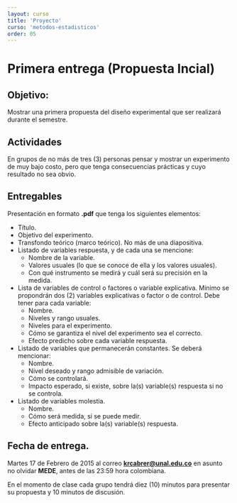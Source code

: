 ```yaml
---
layout: curso
title: 'Proyecto'
curso: 'metodos-estadisticos'
order: 05
---
```


# Primera entrega (Propuesta Incial)

## Objetivo:

Mostrar una primera propuesta del diseño experimental 
que ser realizará durante el semestre.

## Actividades

En grupos de no más de tres (3) personas pensar y mostrar
un experimento de muy bajo costo, pero que tenga consecuencias prácticas
y cuyo resultado no sea obvio.


## Entregables
Presentación en formato **.pdf** que tenga los siguientes
   elementos:

- Título.
- Objetivo del experimento.
- Transfondo teórico (marco teórico). No más de una diapositiva.
- Listado de variables respuesta, y de cada una se mencione:
  * Nombre de la variable.
  * Valores usuales (lo que se conoce de ella y los valores usuales).
  * Con qué instrumento se medirá y cuál será su precisión en la medida.
- Lista de variables de control o factores o variable explicativa. Mínimo se
   propondrán dos (2) variables explicativas o factor o de control.
   Debe tener para cada variable:
  * Nombre.
  * Niveles y rango usuales.
  * Niveles para el experimento.
  * Cómo se garantiza el nivel del experimento sea el correcto.
  * Efecto predicho sobre cada variable respuesta.
- Listado de variables que permanecerán constantes. Se deberá mencionar:
  * Nombre.
  * Nivel deseado y rango admisible de variación.
  * Cómo se controlará.
  * Impacto esperado, si existe, sobre la(s) variable(s) respuesta si no se controla.
- Listado de variables molestia.
  * Nombre.
  * Cómo será medida, si se puede medir.
  * Efecto anticipado sobre la(s) variable(s) respuesta.
      
## Fecha de entrega.
Martes 17 de Febrero de 2015 al correo **krcabrer@unal.edu.co** en
asunto no olvidar **MEDE**, antes de las 23:59 hora colombiana.

En el momento de clase cada grupo tendrá diez (10) minutos para presentar su
propuesta y 10 minutos de discusión.

     
